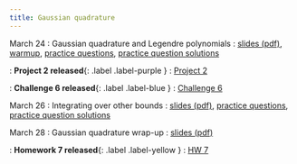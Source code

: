 ```yaml
---
title: Gaussian quadrature
---
```


March 24
: Gaussian quadrature and Legendre polynomials
  : [slides (pdf)](https://sta379-s25.github.io/slides/lecture_22.pdf), [warmup](https://sta379-s25.github.io/practice_questions/pq_22_warmup.html), [practice questions](https://sta379-s25.github.io/practice_questions/pq_22.html), [practice question solutions](https://sta379-s25.github.io/practice_questions/pq_22_solutions.html)
  
: **Project 2 released**{: .label .label-purple }
  : [Project 2](https://sta379-s25.github.io/projects/project_2.html)
  
: **Challenge 6 released**{: .label .label-blue }
  : [Challenge 6](https://sta379-s25.github.io/challenges/challenge_6.html)
  
March 26
: Integrating over other bounds
  : [slides (pdf)](https://sta379-s25.github.io/slides/lecture_23.pdf), [practice questions](https://sta379-s25.github.io/practice_questions/pq_23.html), [practice question solutions](https://sta379-s25.github.io/practice_questions/pq_23_solutions.html)

March 28
: Gaussian quadrature wrap-up
  : [slides (pdf)](https://sta379-s25.github.io/slides/lecture_24.pdf)
  
: **Homework 7 released**{: .label .label-yellow }
  : [HW 7](https://sta379-s25.github.io/homework/hw7.html)
